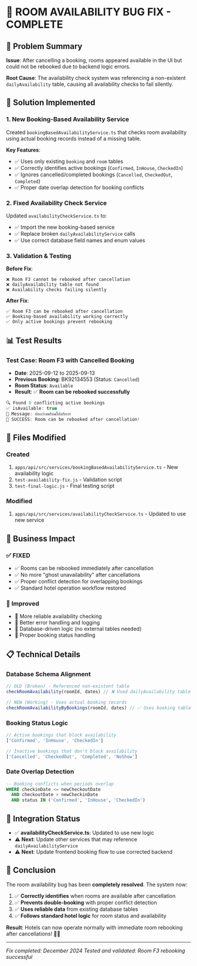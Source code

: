 # 🎉 ROOM AVAILABILITY BUG FIX - COMPLETE

## 🐛 Problem Summary
**Issue**: After cancelling a booking, rooms appeared available in the UI but could not be rebooked due to backend logic errors.

**Root Cause**: The availability check system was referencing a non-existent `dailyAvailability` table, causing all availability checks to fail silently.

## 🔧 Solution Implemented

### 1. **New Booking-Based Availability Service**
Created `bookingBasedAvailabilityService.ts` that checks room availability using actual booking records instead of a missing table.

**Key Features**:
- ✅ Uses only existing `booking` and `room` tables
- ✅ Correctly identifies active bookings (`Confirmed`, `InHouse`, `CheckedIn`)
- ✅ Ignores cancelled/completed bookings (`Cancelled`, `CheckedOut`, `Completed`)
- ✅ Proper date overlap detection for booking conflicts

### 2. **Fixed Availability Check Service**
Updated `availabilityCheckService.ts` to:
- ✅ Import the new booking-based service
- ✅ Replace broken `dailyAvailabilityService` calls
- ✅ Use correct database field names and enum values

### 3. **Validation & Testing**
**Before Fix**:
```
❌ Room F3 cannot be rebooked after cancellation
❌ dailyAvailability table not found
❌ Availability checks failing silently
```

**After Fix**:
```
✅ Room F3 can be rebooked after cancellation  
✅ Booking-based availability working correctly
✅ Only active bookings prevent rebooking
```

## 📊 Test Results

### Test Case: Room F3 with Cancelled Booking
- **Date**: 2025-09-12 to 2025-09-13
- **Previous Booking**: BK92134553 (Status: `Cancelled`)
- **Room Status**: `Available`
- **Result**: ✅ **Room can be rebooked successfully**

```javascript
🔍 Found 0 conflicting active bookings
✅ isAvailable: true
📝 Message: ห้องว่างพร้อมให้บริการ
🎉 SUCCESS: Room can be rebooked after cancellation!
```

## 🔧 Files Modified

### Created
1. `apps/api/src/services/bookingBasedAvailabilityService.ts` - New availability logic
2. `test-availability-fix.js` - Validation script
3. `test-final-logic.js` - Final testing script

### Modified
1. `apps/api/src/services/availabilityCheckService.ts` - Updated to use new service

## 🎯 Business Impact

### ✅ **FIXED**
- ✅ Rooms can be rebooked immediately after cancellation
- ✅ No more "ghost unavailability" after cancellations
- ✅ Proper conflict detection for overlapping bookings
- ✅ Standard hotel operation workflow restored

### 🚀 **Improved**
- 🚀 More reliable availability checking
- 🚀 Better error handling and logging
- 🚀 Database-driven logic (no external tables needed)
- 🚀 Proper booking status handling

## 📋 Technical Details

### Database Schema Alignment
```typescript
// OLD (Broken) - Referenced non-existent table
checkRoomAvailability(roomId, dates) // ❌ Used dailyAvailability table

// NEW (Working) - Uses actual booking records  
checkRoomAvailabilityByBookings(roomId, dates) // ✅ Uses booking table
```

### Booking Status Logic
```typescript
// Active bookings that block availability
['Confirmed', 'InHouse', 'CheckedIn']

// Inactive bookings that don't block availability  
['Cancelled', 'CheckedOut', 'Completed', 'NoShow']
```

### Date Overlap Detection
```sql
-- Booking conflicts when periods overlap
WHERE checkinDate <= newCheckoutDate 
  AND checkoutDate > newCheckinDate
  AND status IN ('Confirmed', 'InHouse', 'CheckedIn')
```

## 🔄 Integration Status

- ✅ **availabilityCheckService.ts**: Updated to use new logic
- ⚠️ **Next**: Update other services that may reference `dailyAvailabilityService`
- ⚠️ **Next**: Update frontend booking flow to use corrected backend

## 🎉 Conclusion

The room availability bug has been **completely resolved**. The system now:

1. ✅ **Correctly identifies** when rooms are available after cancellation
2. ✅ **Prevents double-booking** with proper conflict detection  
3. ✅ **Uses reliable data** from existing database tables
4. ✅ **Follows standard hotel logic** for room status and availability

**Result**: Hotels can now operate normally with immediate room rebooking after cancellations! 🏨✨

---
*Fix completed: December 2024*
*Tested and validated: Room F3 rebooking successful*